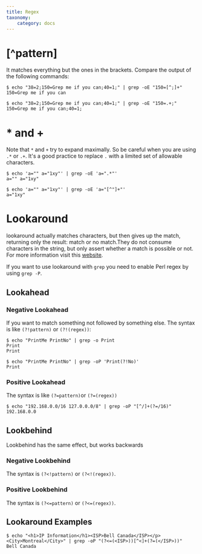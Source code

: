 ```yaml
---
title: Regex
taxonomy:
    category: docs
---
```




# [^pattern]

It matches everything but the ones in the brackets. Compare the output of the following commands:

```
$ echo "38=2;150=Grep me if you can;40=1;" | grep -oE "150=[^;]+"
150=Grep me if you can

$ echo "38=2;150=Grep me if you can;40=1;" | grep -oE "150=.+;"
150=Grep me if you can;40=1;
```

# * and +

Note that `*` and `+` try to expand maximally. So be careful when you are using `.*` or `.+`. It's a good practice to replace `.` with a limited set of allowable characters.

```
$ echo 'a="" a="1xy"' | grep -oE 'a=".*"'
a="" a="1xy"

$ echo 'a="" a="1xy"' | grep -oE 'a="[^"]+"'
a="1xy"
```

# Lookaround

lookaround actually matches characters, but then gives up the match, returning only the result: match or no match.They do not consume characters in the string, but only assert whether a match is possible or not. For more information visit this [website](https://www.regular-expressions.info/lookaround.html).

If you want to use lookaround with `grep` you need to enable Perl regex by using `grep -P`.


## Lookahead


### Negative Lookahead

If you want to match something not followed by something else. The syntax is like `(?!pattern)` or `(?!(regex))`:

```
$ echo "PrintMe PrintNo" | grep -o Print
Print
Print

$ echo "PrintMe PrintNo" | grep -oP 'Print(?!No)'
Print
```

### Positive Lookahead

The syntax is like `(?=pattern)`or `(?=(regex))`

```
$ echo "192.168.0.0/16 127.0.0.0/8" | grep -oP "[^/]+(?=/16)"
192.168.0.0
```

## Lookbehind

Lookbehind has the same effect, but works backwards

### Negative Lookbehind

The syntax is `(?<!pattern)` or `(?<!(regex))`.

### Positive Lookbehind

The syntax is `(?<=pattern)` or `(?<=(regex))`.

## Lookaround Examples

```
$ echo "<h1>IP Information</h1><ISP>Bell Canada</ISP></p><City>Montreal</City>" | grep -oP "(?<=(<ISP>))[^<]+(?=(</ISP>))"
Bell Canada
```
